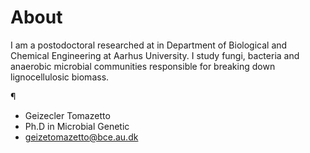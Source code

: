 # About


I am a postodoctoral researched at in Department of Biological and 
Chemical Engineering at Aarhus University. I study fungi, bacteria and 
anaerobic microbial communities responsible for breaking down lignocellulosic biomass. 

¶ 
* Geizecler Tomazetto
* Ph.D in Microbial Genetic
* geizetomazetto@bce.au.dk 
